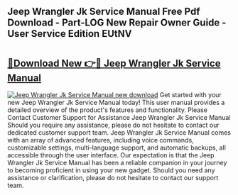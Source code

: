 ## Jeep Wrangler Jk Service Manual Free Pdf Download - Part-LOG New Repair Owner Guide - User Service Edition EUtNV

# <h2><a href="http://bc16728.oget.top/?id=Jeep+Wrangler+Jk+Service+Manual">🔗Download New 👉🔴 Jeep Wrangler Jk Service Manual</a></h2>

[![Jeep Wrangler Jk Service Manual new download](https://i.imgur.com/5g1atiW.png)](http://bc16728.oget.top/?id=Jeep+Wrangler+Jk+Service+Manual)
Get started with your new Jeep Wrangler Jk Service Manual today! This user manual provides a detailed overview of the product's features and functionality. Please Contact Customer Support for Assistance Jeep Wrangler Jk Service Manual Should you require any assistance, please do not hesitate to contact our dedicated customer support team. Jeep Wrangler Jk Service Manual comes with an array of advanced features, including voice commands, customizable settings, multi-language support, and automatic backups, all accessible through the user interface. Our expectation is that the Jeep Wrangler Jk Service Manual has been a reliable companion in your journey to becoming proficient in using your new gadget. Should you need any assistance or clarification, please do not hesitate to contact our support team.
